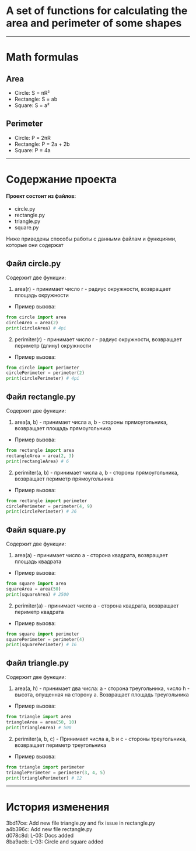 # A set of functions for calculating the area and perimeter of some shapes
___
# Math formulas
## Area
- Circle: S = πR²
- Rectangle: S = ab
- Square: S = a²

## Perimeter
- Circle: P = 2πR
- Rectangle: P = 2a + 2b
- Square: P = 4a
--- 
# Содержание проекта
#### Проект состоит из файлов:
- circle.py
- rectangle.py
- triangle.py
- square.py

Ниже приведены способы работы с данными файлам и функциями, которые они содержат

## Файл circle.py
Содержит две функции:

1. area(r) - принимает число r - радиус окружности, возвращает площадь окружности
- Пример вызова:  

```python
from circle import area
circleArea = area(2)
print(circleArea) # 4pi
```
2. perimiter(r) - принимает число r - радиус окружности, возвращает периметр (длину) окружности
- Пример вызова:
```python
from circle import perimeter
circlePerimeter = perimeter(2)
print(circlePerimeter) # 4pi
```

## Файл rectangle.py
Содержит две функции:

1. area(a, b) - принимает числа a, b - стороны прямоугольника, возвращает площадь прямоугольника
- Пример вызова:

```python
from rectangle import area
rectangleArea = area(2, 3)
print(rectangleArea) # 6
```
2. perimiter(a, b) - принимает числа a, b - стороны прямоугольника, возвращает периметр прямоугольника
- Пример вызова:
```python
from rectangle import perimeter
circlePerimeter = perimeter(4, 9)
print(circlePerimeter) # 26
```

## Файл square.py
Содержит две функции:

1. area(a) - принимает число a - сторона квадрата, возвращает площадь квадрата  
- Пример вызова:

```python
from square import area
squareArea = area(50)
print(squareArea) # 2500
```
2. perimiter(a) - принимает число a - сторона квадрата, возвращает периметр квадрата
- Пример вызова:
```python
from square import perimeter
squarePerimeter = perimeter(4)
print(squarePerimeter) # 16
```

## Файл triangle.py
Содержит две функции:

1. area(a, h) - принимает два числа: a - сторона треугольника, число h - высота, опущенная на сторону а. Возвращает площадь треугольника
- Пример вызова:

```python
from triangle import area
triangleArea = area(50, 10)
print(triangleArea) # 500
```
2. perimiter(a, b, c) - Принимает числа a, b и c - стороны треугольника, возвращает периметр треугольника
- Пример вызова:
```python
from triangle import perimeter
trianglePerimeter = perimeter(3, 4, 5)
print(trianglePerimeter) # 12
```

___
# История изменения 
3bd17ce: Add new file triangle.py and fix issue in rectangle.py  
a4b396c: Add new file rectangle.py  
d078c8d: L-03: Docs added  
8ba9aeb: L-03: Circle and square added  
